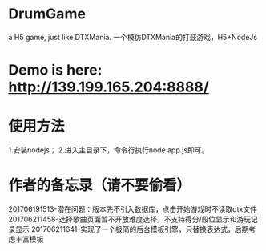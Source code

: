 # DrumGame

a H5 game, just like DTXMania.
一个模仿DTXMania的打鼓游戏，H5+NodeJs

# Demo is here: http://139.199.165.204:8888/

# 使用方法
1.安装nodejs；
2.进入主目录下，命令行执行node app.js即可。

# 作者的备忘录（请不要偷看）
201706191513-潜在问题：版本先不引入数据库，点击开始游戏时不读取dtx文件
201706211458-选择歌曲页面暂不开放难度选择，不支持得分/段位显示和游玩记录显示
201706211641-实现了一个极简的后台模板引擎，只替换表达式，后期考虑丰富模板
